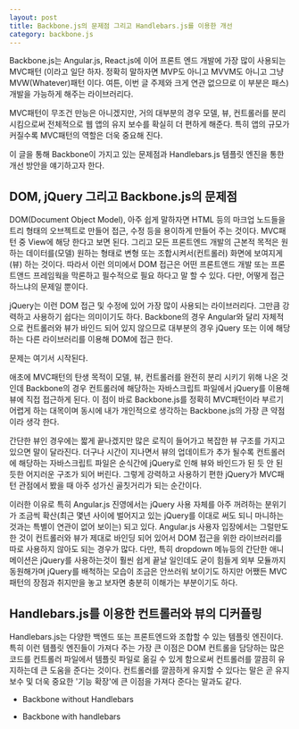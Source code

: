 ```yaml
---
layout: post
title: Backbone.js의 문제점 그리고 Handlebars.js를 이용한 개선
category: backbone.js
---
```


Backbone.js는 Angular.js, React.js에 이어 프론트 엔드 개발에 가장 많이 사용되는 MVC패턴 (이라고 일단 하자. 정확히 말하자면 MVP도 아니고 MVVM도 아니고 그냥 MVW(Whatever)패턴 이다. 여튼, 이번 글 주제와 크게 연관 없으므로 이 부분은 패스) 개발을 가능하게 해주는 라이브러리다.

MVC패턴이 무조건 만능은 아니겠지만, 거의 대부분의 경우 모델, 뷰, 컨트롤러를 분리 시킴으로써 전체적으로 웹 앱의 유지 보수를 확실히 더 편하게 해준다. 특히 앱의 규모가 커질수록 MVC패턴의 역할은 더욱 중요해 진다.

이 글을 통해 Backbone이 가지고 있는 문제점과 Handlebars.js 템플릿 엔진을 통한 개선 방안을 얘기하고자 한다.

## DOM, jQuery 그리고 Backbone.js의 문제점
DOM(Document Object Model), 아주 쉽게 말하자면 HTML 등의 마크업 노드들을 트리 형태의 오브젝트로 만들어 접근, 수정 등을 용이하게 만들어 주는 것이다. MVC패턴 중 View에 해당 한다고 보면 된다. 그리고 모든 프론트엔드 개발의 근본적 목적은 원하는 데이터를(모델) 원하는 형태로 변형 또는 조합시켜서(컨트롤러) 화면에 보여지게(뷰) 하는 것이다. 따라서 이런 의미에서 DOM 접근은 어떤 프론트앤드 개발 또는 프론트앤드 프레임웍을 막론하고 필수적으로 필요 하다고 말 할 수 있다.
다만, 어떻게 접근하느냐의 문제일 뿐이다.

jQuery는 이런 DOM 접근 및 수정에 있어 가장 많이 사용되는 라이브러리다. 그만큼 강력하고 사용하기 쉽다는 의미이기도 하다. Backbone의 경우 Angular와 달리 자체적으로 컨트롤러와 뷰가 바인드 되어 있지 않으므로 대부분의 경우 jQuery 또는 이에 해당하는 다른 라이브러리를 이용해 DOM에 접근 한다.

문제는 여기서 시작된다.

애초에 MVC패턴의 탄생 목적이 모델, 뷰, 컨트롤러를 완전히 분리 시키기 위해 나온 것인데 Backbone의 경우 컨트롤러에 해당하는 자바스크립트 파일에서 jQuery를 이용해 뷰에 직접 접근하게 된다. 이 점이 바로 Backbone.js를 정확히 MVC패턴이라 부르기 어렵게 하는 대목이며 동시에 내가 개인적으로 생각하는 Backbone.js의 가장 큰 약점이라 생각 한다.

간단한 뷰인 경우에는 짧게 끝나겠지만 많은 로직이 들어가고 복잡한 뷰 구조를 가지고 있으면 말이 달라진다. 더구나 시간이 지나면서 뷰의 업데이트가 추가 될수록 컨트롤러에 해당하는 자바스크립트 파일은 순식간에 jQuery로 인해 뷰와 바인드가 된 듯 안 된 듯한 어지러운 구조가 되어 버린다. 그렇게 강력하고 사용하기 편한 jQuery가 MVC패턴 관점에서 봤을 때 아주 성가신 골칫거리가 되는 순간이다.

이러한 이유로 특히 Angular.js 진영에서는 jQuery 사용 자체를 아주 꺼려하는 분위기가 조금씩 확산(최근 몇년 사이에 벌어지고 있는 jQuery를 이대로 써도 되니 마니하는 것과는 특별이 연관이 없어 보이는) 되고 있다. Angular.js 사용자 입장에서는 그럴만도 한 것이 컨트롤러와 뷰가 제대로 바인딩 되어 있어서 DOM 접근을 위한 라이브러리를 따로 사용하지 않아도 되는 경우가 많다. 다만, 특히 dropdown 메뉴등의 간단한 애니메이션은 jQuery를 사용하는것이 훨씬 쉽게 끝날 일인데도 굳이 힘들게 외부 모듈까지 동원해가며 jQuery를 배척하는 모습이 조금은 안쓰러워 보이기도 하지만 어쨌든 MVC 패턴의 장점과 취지만을 놓고 보자면 충분히 이해가는 부분이기도 하다.

## Handlebars.js를 이용한 컨트롤러와 뷰의 디커플링
Handlebars.js는 다양한 백엔드 또는 프론트엔드와 조합할 수 있는 템플릿 엔진이다. 특히 이런 템플릿 엔진들이 가져다 주는 가장 큰 이점은 DOM 컨트롤을 담당하는 많은 코드를 컨트롤러 파일에서 템플릿 파일로 옮길 수 있게 함으로써 컨트롤러를 깔끔히 유지하는데 큰 도움을 준다는 것이다. 컨트롤러를 깔끔하게 유지할 수 있다는 말은 곧 유지 보수 및 더욱 중요한 '기능 확장'에 큰 이점을 가져다 준다는 말과도 같다.

* Backbone without Handlebars


* Backbone with handlebars
